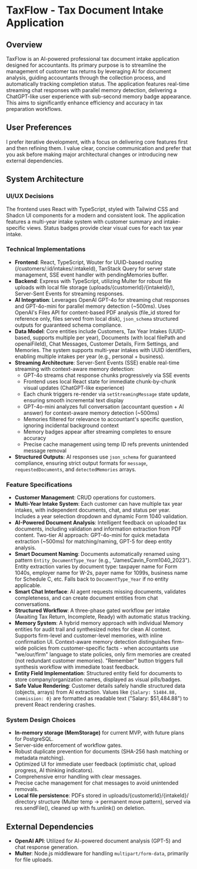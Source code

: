 # TaxFlow - Tax Document Intake Application

## Overview
TaxFlow is an AI-powered professional tax document intake application designed for accountants. Its primary purpose is to streamline the management of customer tax returns by leveraging AI for document analysis, guiding accountants through the collection process, and automatically tracking completion status. The application features real-time streaming chat responses with parallel memory detection, delivering a ChatGPT-like user experience with sub-second memory badge appearance. This aims to significantly enhance efficiency and accuracy in tax preparation workflows.

## User Preferences
I prefer iterative development, with a focus on delivering core features first and then refining them. I value clear, concise communication and prefer that you ask before making major architectural changes or introducing new external dependencies.

## System Architecture

### UI/UX Decisions
The frontend uses React with TypeScript, styled with Tailwind CSS and Shadcn UI components for a modern and consistent look. The application features a multi-year intake system with customer summary and intake-specific views. Status badges provide clear visual cues for each tax year intake.

### Technical Implementations
- **Frontend**: React, TypeScript, Wouter for UUID-based routing (/customers/:id/intakes/:intakeId), TanStack Query for server state management, SSE event handler with pendingMemories buffer.
- **Backend**: Express with TypeScript, utilizing Multer for robust file uploads with local file storage (uploads/{customerId}/{intakeId}/), Server-Sent Events for streaming responses.
- **AI Integration**: Leverages OpenAI GPT-4o for streaming chat responses and GPT-4o-mini for parallel memory detection (~500ms). Uses OpenAI's Files API for content-based PDF analysis (file_id stored for reference only, files served from local disk), `json_schema` structured outputs for guaranteed schema compliance.
- **Data Model**: Core entities include Customers, Tax Year Intakes (UUID-based, supports multiple per year), Documents (with local filePath and openaiFileId), Chat Messages, Customer Details, Firm Settings, and Memories. The system supports multi-year intakes with UUID identifiers, enabling multiple intakes per year (e.g., personal + business).
- **Streaming Architecture**: Server-Sent Events (SSE) enable real-time streaming with context-aware memory detection:
  - GPT-4o streams chat response chunks progressively via SSE events
  - Frontend uses local React state for immediate chunk-by-chunk visual updates (ChatGPT-like experience)
  - Each chunk triggers re-render via `setStreamingMessage` state update, ensuring smooth incremental text display
  - GPT-4o-mini analyzes full conversation (accountant question + AI answer) for context-aware memory detection (~500ms)
  - Memories filtered for relevance to accountant's specific question, ignoring incidental background context
  - Memory badges appear after streaming completes to ensure accuracy
  - Precise cache management using temp ID refs prevents unintended message removal
- **Structured Outputs**: AI responses use `json_schema` for guaranteed compliance, ensuring strict output formats for `message`, `requestedDocuments`, and `detectedMemories` arrays.

### Feature Specifications
- **Customer Management**: CRUD operations for customers.
- **Multi-Year Intake System**: Each customer can have multiple tax year intakes, with independent documents, chat, and status per year. Includes a year selection dropdown and dynamic Form 1040 validation.
- **AI-Powered Document Analysis**: Intelligent feedback on uploaded tax documents, including validation and information extraction from PDF content. Two-tier AI approach: GPT-4o-mini for quick metadata extraction (~500ms) for matching/naming, GPT-5 for deep entity analysis.
- **Smart Document Naming**: Documents automatically renamed using pattern `Entity_DocumentType_Year` (e.g., "JamesCavin_Form1040_2023"). Entity extraction varies by document type: taxpayer name for Form 1040s, employer name for W-2s, payer name for 1099s, business name for Schedule C, etc. Falls back to `DocumentType_Year` if no entity applicable.
- **Smart Chat Interface**: AI agent requests missing documents, validates completeness, and can create document entities from chat conversations.
- **Structured Workflow**: A three-phase gated workflow per intake (Awaiting Tax Return, Incomplete, Ready) with automatic status tracking.
- **Memory System**: A hybrid memory approach with individual Memory entities for audit trail and synthesized notes for clean AI context. Supports firm-level and customer-level memories, with inline confirmation UI. Context-aware memory detection distinguishes firm-wide policies from customer-specific facts - when accountants use "we/our/firm" language to state policies, only firm memories are created (not redundant customer memories). "Remember" button triggers full synthesis workflow with immediate toast feedback.
- **Entity Field Implementation**: Structured entity field for documents to store company/organization names, displayed as visual pills/badges.
- **Safe Value Rendering**: Customer details safely handle structured data (objects, arrays) from AI extraction. Values like `{Salary: 51484.88, Commission: 0}` are formatted as readable text ("Salary: $51,484.88") to prevent React rendering crashes.

### System Design Choices
- **In-memory storage (MemStorage)** for current MVP, with future plans for PostgreSQL.
- Server-side enforcement of workflow gates.
- Robust duplicate prevention for documents (SHA-256 hash matching or metadata matching).
- Optimized UI for immediate user feedback (optimistic chat, upload progress, AI thinking indicators).
- Comprehensive error handling with clear messages.
- Precise cache management for chat messages to avoid unintended removals.
- **Local file persistence**: PDFs stored in uploads/{customerId}/{intakeId}/ directory structure (Multer temp → permanent move pattern), served via res.sendFile(), cleaned up with fs.unlink() on deletion.

## External Dependencies
- **OpenAI API**: Utilized for AI-powered document analysis (GPT-5) and chat response generation.
- **Multer**: Node.js middleware for handling `multipart/form-data`, primarily for file uploads.